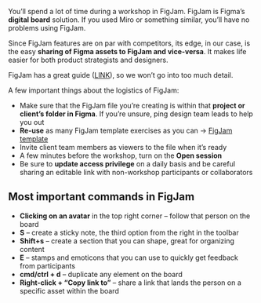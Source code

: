 You’ll spend a lot of time during a workshop in FigJam. FigJam is Figma’s **digital board** solution. If you used Miro or something similar, you’ll have no problems using FigJam.

Since FigJam features are on par with competitors, its edge, in our case, is the easy **sharing of Figma assets to FigJam and vice-versa**. It makes life easier for both product strategists and designers.

FigJam has a great guide ([LINK](https://help.figma.com/hc/en-us/articles/1500004362321-Guide-to-FigJam)), so we won’t go into too much detail. 

A few important things about the logistics of FigJam:

- Make sure that the FigJam file you’re creating is within that **project or client’s folder in Figma**. If you’re unsure, ping design team leads to help you out
- **Re-use** as many FigJam template exercises as you can → [FigJam template](https://www.figma.com/file/ih3OpB8A13c9iE40SkLit4/Ultimate-remote-workshop-template?type=whiteboard&node-id=1930%3A5606&t=MufuH9ajSWqbcR3C-1)
- Invite client team members as viewers to the file when it’s ready
- A few minutes before the workshop, turn on the **Open session**
- Be sure to **update access privilege** on a daily basis and be careful sharing an editable link with non-workshop participants or collaborators 

## Most important commands in FigJam

- **Clicking on an avatar** in the top right corner – follow that person on the board
- **S** –  create a sticky note, the third option from the right in the toolbar
- **Shift+s** – create a section that you can shape, great for organizing content
- **E** –  stamps and emoticons that you can use to quickly get feedback from participants
- **cmd/ctrl + d** –  duplicate any element on the board
- **Right-click + “Copy link to”** –  share a link that lands the person on a specific asset within the board
